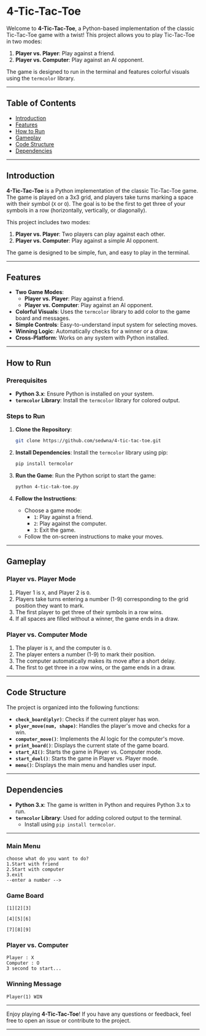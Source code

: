 # 4-Tic-Tac-Toe

Welcome to **4-Tic-Tac-Toe**, a Python-based implementation of the classic Tic-Tac-Toe game with a twist! This project allows you to play Tic-Tac-Toe in two modes:
1. **Player vs. Player**: Play against a friend.
2. **Player vs. Computer**: Play against an AI opponent.

The game is designed to run in the terminal and features colorful visuals using the `termcolor` library.

---

## Table of Contents
- [Introduction](#introduction)
- [Features](#features)
- [How to Run](#how-to-run)
- [Gameplay](#gameplay)
- [Code Structure](#code-structure)
- [Dependencies](#dependencies)

---

## Introduction

**4-Tic-Tac-Toe** is a Python implementation of the classic Tic-Tac-Toe game. The game is played on a 3x3 grid, and players take turns marking a space with their symbol (`X` or `O`). The goal is to be the first to get three of your symbols in a row (horizontally, vertically, or diagonally).

This project includes two modes:
1. **Player vs. Player**: Two players can play against each other.
2. **Player vs. Computer**: Play against a simple AI opponent.

The game is designed to be simple, fun, and easy to play in the terminal.

---

## Features

- **Two Game Modes**:
  - **Player vs. Player**: Play against a friend.
  - **Player vs. Computer**: Play against an AI opponent.
- **Colorful Visuals**: Uses the `termcolor` library to add color to the game board and messages.
- **Simple Controls**: Easy-to-understand input system for selecting moves.
- **Winning Logic**: Automatically checks for a winner or a draw.
- **Cross-Platform**: Works on any system with Python installed.

---

## How to Run

### Prerequisites
- **Python 3.x**: Ensure Python is installed on your system.
- **`termcolor` Library**: Install the `termcolor` library for colored output.

### Steps to Run
1. **Clone the Repository**:
   ```bash
   git clone https://github.com/sedwna/4-tic-tac-toe.git
   ```

2. **Install Dependencies**:
   Install the `termcolor` library using pip:
   ```bash
   pip install termcolor
   ```

3. **Run the Game**:
   Run the Python script to start the game:
   ```bash
   python 4-tic-tak-toe.py
   ```

4. **Follow the Instructions**:
   - Choose a game mode:
     - `1`: Play against a friend.
     - `2`: Play against the computer.
     - `3`: Exit the game.
   - Follow the on-screen instructions to make your moves.

---

## Gameplay

### Player vs. Player Mode
1. Player 1 is `X`, and Player 2 is `O`.
2. Players take turns entering a number (1-9) corresponding to the grid position they want to mark.
3. The first player to get three of their symbols in a row wins.
4. If all spaces are filled without a winner, the game ends in a draw.

### Player vs. Computer Mode
1. The player is `X`, and the computer is `O`.
2. The player enters a number (1-9) to mark their position.
3. The computer automatically makes its move after a short delay.
4. The first to get three in a row wins, or the game ends in a draw.

---

## Code Structure

The project is organized into the following functions:

- **`check_board(plyr)`**: Checks if the current player has won.
- **`plyer_move(num, shape)`**: Handles the player's move and checks for a win.
- **`computer_move()`**: Implements the AI logic for the computer's move.
- **`print_board()`**: Displays the current state of the game board.
- **`start_AI()`**: Starts the game in Player vs. Computer mode.
- **`start_duel()`**: Starts the game in Player vs. Player mode.
- **`menu()`**: Displays the main menu and handles user input.

---

## Dependencies

- **Python 3.x**: The game is written in Python and requires Python 3.x to run.
- **`termcolor` Library**: Used for adding colored output to the terminal.
  - Install using `pip install termcolor`.

---

### Main Menu
```
choose what do you want to do?  
1.Start with friend
2.Start with computer
3.exit
--enter a number --> 
```

### Game Board
```
[1][2][3]

[4][5][6]

[7][8][9]
```

### Player vs. Computer
```
Player : X 
Computer : O
3 second to start...
```

### Winning Message
```
Player(1) WIN
```

---

Enjoy playing **4-Tic-Tac-Toe**! If you have any questions or feedback, feel free to open an issue or contribute to the project.

---

